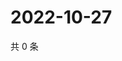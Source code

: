 # 2022-10-27

共 0 条

<!-- BEGIN WEIBO -->
<!-- 最后更新时间 Thu Oct 27 2022 03:13:30 GMT+0800 (China Standard Time) -->

<!-- END WEIBO -->
